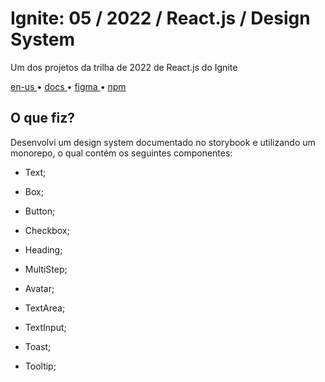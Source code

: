 <div valing="top">
  <h1>Ignite: 05 / <span>2022</span> / React.js / Design System</h1>
  <p>Um dos projetos da trilha de 2022 de React.js do Ignite</p>
  <nav>
   <nav>
    <div id="repository-buttons"/>
    <a class="navigation-link disabled" href="https://github.com/L-Marcel/ignite-05-reactjs-2022-design-system/blob/main/README.en-US.md" target="__blank__">
      en-us
    </a>
    <span class="disabled">•</span>
    <a class="navigation-link" href="https://l-marcel.github.io/ignite-05-reactjs-2022-design-system/" target="__blank__">
      docs
    </a>
    <span>•</span>
    <a class="navigation-link" href="https://www.figma.com/file/69Xmjd50wGzTh0Fsfwa2Ff/Ignite-Call-(Copy)?node-id=4%3A412&t=fWnjSYVr4XDbqhHe-1" target="__blank__">
      figma
    </a>
    <span>•</span>
    <a class="navigation-link" href="https://www.npmjs.com/package/@lm-ignite/react-ignite" target="__blank__">
      npm
    </a>
  </nav>
</div>

<div id="grid">
  <div id="grid-item">
    <h2>O que <span>fiz</span>?</h2>
    <p>Desenvolvi um <span>design system</span> documentado no storybook e utilizando um <span>monorepo</span>, o qual contém os seguintes componentes:</p>
    <ul>
      <li id="checked"><p>Text;</p></li>
      <li id="checked"><p>Box;</p></li>
      <li id="checked"><p>Button;</p></li>
      <li id="checked"><p>Checkbox;</p></li>
      <li id="checked"><p>Heading;</p></li>
      <li id="checked"><p>MultiStep;</p></li>
      <li id="checked"><p>Avatar;</p></li>
      <li id="checked"><p>TextArea;</p></li>
      <li id="checked"><p>TextInput;</p></li>
      <li id="checked"><p>Toast;</p></li>
      <li id="checked"><p>Tooltip;</p></li>
    </ul>
  </div>
</div>
